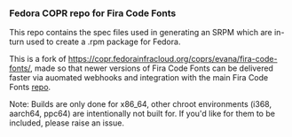 ### Fedora COPR repo for Fira Code Fonts

This repo contains the spec files used in generating an SRPM which are in-turn used to create a .rpm package for Fedora.

This is a fork of https://copr.fedorainfracloud.org/coprs/evana/fira-code-fonts/, made so that newer versions of Fira Code Fonts can be delivered faster via auomated webhooks and integration with the main Fira Code Fonts [repo](https://github.com/tonsky/FiraCode).

Note: Builds are only done for x86_64, other chroot environments (i368, aarch64, ppc64) are intentionally not built for. If you'd like for them to be included, please raise an issue.
